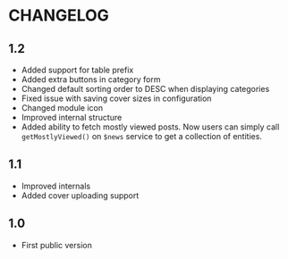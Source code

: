 CHANGELOG
=========

1.2
---

 * Added support for table prefix
 * Added extra buttons in category form
 * Changed default sorting order to DESC when displaying categories
 * Fixed issue with saving cover sizes in configuration
 * Changed module icon
 * Improved internal structure
 * Added ability to fetch mostly viewed posts. Now users can simply call `getMostlyViewed()` on `$news` service to get a collection of entities.

1.1
---

 * Improved internals
 * Added cover uploading support

1.0
---

 * First public version